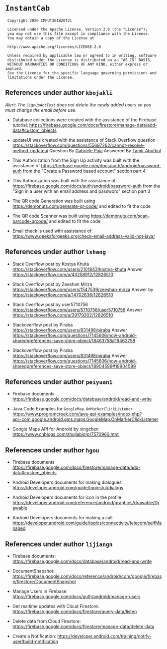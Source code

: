 # `InstantCab`
```
 Copyright 2020 CMPUT301W20T21

 Licensed under the Apache License, Version 2.0 (the "License");
 you may not use this file except in compliance with the License.
 You may obtain a copy of the License at
 
 http://www.apache.org/licenses/LICENSE-2.0 
 
 Unless required by applicable law or agreed to in writing, software
 distributed under the License is distributed on an "AS IS" BASIS,
 WITHOUT WARRANTIES OR CONDITIONS OF ANY KIND, either express or implied.
 See the License for the specific language governing permissions and
 limitations under the License.
 ```
 
 ## References under author `kbojakli`

 *Alert: The `SignUpActTest` does not delete the newly added users so you must change the email before use.*
 
 * Database collections were created with the assistance of the Firebase tutorial:
https://firebase.google.com/docs/firestore/manage-data/add-data#custom_objects

 * updateUI was created with the assistance of Stack Overflow question
https://stackoverflow.com/questions/55697262/cannot-resolve-method-updateui
Question By [Gabriele Puia](https://stackoverflow.com/users/10469999/gabriele-puia)
Answered By [Tamir Abutbul](https://stackoverflow.com/users/8274756/tamir-abutbul)

  * This Authorization from the Sign Up activity was built with the assistance of https://firebase.google.com/docs/auth/android/password-auth
from the "Create a Password based account" section part 4

  * This Authorization was built with the assistance of https://firebase.google.com/docs/auth/android/password-auth
from the "Sign in a user with an email address and password" section part 3
  
  * The QR code Generation was built using https://demonuts.com/generate-qr-code/ and edited to fit the code
  
  * The QR code Scanner was built using https://demonuts.com/scan-barcode-qrcode/ and edited to fit the code
  
  * Email check is used with assistance of https://www.geeksforgeeks.org/check-email-address-valid-not-java/


 ## References under author `lshang`

* Stack Overflow post by Kostya Khuta https://stackoverflow.com/users/2101843/kostya-khuta
Answer https://stackoverflow.com/a/43258912/12826510

* Stack Overflow post by Zeeshan Mirza https://stackoverflow.com/users/1547539/zeeshan-mirza
Answer by https://stackoverflow.com/a/14702636/12826510

* Stack Overflow post by user5710756 https://stackoverflow.com/users/5710756/user5710756
Answer https://stackoverflow.com/a/39179202/12826510

* Stackoverflow post by Piraba https://stackoverflow.com/users/831498/piraba
Answer https://stackoverflow.com/questions/7145606/how-android-sharedpreferences-save-store-object/18463758#18463758

* Stackoverflow post by Piraba https://stackoverflow.com/users/831498/piraba
Answer https://stackoverflow.com/questions/7145606/how-android-sharedpreferences-save-store-object/18904599#18904599


 ## References under author `peiyuan1`
 
* Firebase documents https://firebase.google.com/docs/database/android/read-and-write
 
* Java Code Examples for `GoogleMap.OnMarkerClickListener` https://www.programcreek.com/java-api-examples/index.php?api=com.google.android.gms.maps.GoogleMap.OnMarkerClickListener
 
* Google Maps API for Android by xingchen https://www.cnblogs.com/zhujiabin/p/7570960.html

## References under author `hgou`
* Firebase documents https://firebase.google.com/docs/firestore/manage-data/add-data#custom_objects

* Android Developers documents for making dialogues https://developer.android.com/guide/topics/ui/dialogs

* Android Developers documents for icon in the profile https://developer.android.com/reference/android/graphics/drawable/Drawable

* Android Developers documents for making a call https://developer.android.com/guide/topics/connectivity/telecom/selfManaged

## References under author `lijiangn`
* Firebase documents: https://firebase.google.com/docs/database/android/read-and-write

* DocumentSnapshot: https://firebase.google.com/docs/reference/android/com/google/firebase/firestore/DocumentSnapshot

* Manage Users in Firebase: https://firebase.google.com/docs/auth/android/manage-users

* Get realtime updates with Cloud Firestore: https://firebase.google.com/docs/firestore/query-data/listen

* Delete data from Cloud Firestore: https://firebase.google.com/docs/firestore/manage-data/delete-data

* Create a Notification: https://developer.android.com/training/notify-user/build-notification
